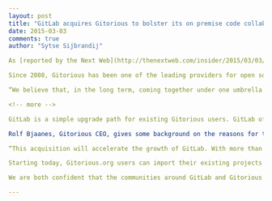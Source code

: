 ```yaml
---
layout: post
title: "GitLab acquires Gitorious to bolster its on premise code collaboration platform"
date: 2015-03-03
comments: true
author: "Sytse Sijbrandij"

As [reported by the Next Web](http://thenextweb.com/insider/2015/03/03/gitlab-acquires-rival-gitorious-will-shut-june-1/) GitLab and Gitorious announce today they are joining forces in an effort to strengthen development of GitLab’s open source Git management application and provide Gitorious customers with an enhanced user experience.

Since 2008, Gitorious has been one of the leading providers for open source hosting and on-premise enterprise Git management around the globe. Gitorious was the first widely used open source Git management application.

“We believe that, in the long term, coming together under one umbrella with a common goal will benefit everyone, so we are getting that process started today” says GitLab CEO, Sytse Sijbrandij.

<!-- more -->

GitLab is a simple upgrade path for existing Gitorious users. GitLab offers Git repository management, code reviews, issue tracking, activity feeds, wikis and continuous integration.

Rolf Bjaanes, Gitorious CEO, gives some background on the reasons for the acquisition: “At Gitorious we saw more and more organizations adopting GitLab. Due to decreased income from on-premises customers, running the free Gitorious.org was no longer sustainable. GitLab was solving the same problem that we were, but was solving it better.”

“This acquisition will accelerate the growth of GitLab. With more than 100,000 organizations using it, it is already the most used on-premise solution for Git repository management, and bringing Gitorious into the fold will significantly increase that footprint.” says Sytse Sijbrandij, GitLab CEO.

Starting today, Gitorious.org users can import their existing projects into GitLab.com by clicking the “Import projects from Gitorious.org” link when creating a new project. Gitorious.org will stay online until the end of May 2015 to give people time to migrate their repositories. Existing users of Gitorious on-premises can contact sales@gitlab.com for more information.

We are both confident that the communities around GitLab and Gitorious will see the advantage of combining our strengths to make the best open source software to collaborate on code.

---
```

